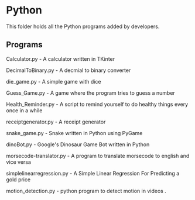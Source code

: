 # Python

This folder holds all the Python programs added by developers.


## Programs

Calculator.py - A calculator written in TKinter

DecimalToBinary.py - A decmial to binary converter

die_game.py - A simple game with dice

Guess_Game.py - A game where the program tries to guess a number

Health_Reminder.py - A script to remind yourself to do healthy things every once in a while

receiptgenerator.py - A receipt generator

snake_game.py - Snake written in Python using PyGame

dinoBot.py - Google's Dinosaur Game Bot written in Python

morsecode-translator.py - A program to translate morsecode to english and vice versa

simplelinearregression.py - A Simple Linear Regression For Predicting a gold price

motion_detection.py - python program to detect motion in videos .

